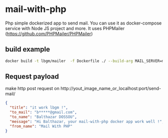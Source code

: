 # mail-with-php
Php simple dockerized app to send mail. You can use it as docker-compose service with Node JS project and more.
It uses PHPMailer (https://github.com/PHPMailer/PHPMailer)

## build example
```sh
docker build -t lbgm/mailer  -f Dockerfile ./ --build-arg MAIL_SERVER=mail.example.com --build-arg MAIL_PORT=465 --build-arg MAIL_SECURE=ssl --build-arg MAIL_ACCOUNT=noreply@example.com --build-arg MAIL_ACCOUNT_PASSWORD=password --build-arg FROM_MAIL=noreply@example.com --build-arg SMTP_DEBUG=4
```

## Request payload
make http post request on http://yout_image_name_or_localhost:port/send-mail/

```json
{
  "title": "it work lbgm !",
  "to_mail": "b*****@gmail.com",
  "to_name": "Balthazar DOSSOU",
  "message": "Hi Balthazar, your mail-with-php docker app work well !",
  "from_name": "Mail With PHP"
}
```